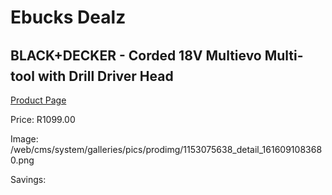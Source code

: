 
# Ebucks Dealz
## BLACK+DECKER - Corded 18V Multievo Multi-tool with Drill Driver Head
[Product Page](https://www.ebucks.com/web/shop/productSelected.do?prodId=1153075638&catId=717324798)

Price: R1099.00

Image: /web/cms/system/galleries/pics/prodimg/1153075638_detail_1616091083680.png

Savings: 


	